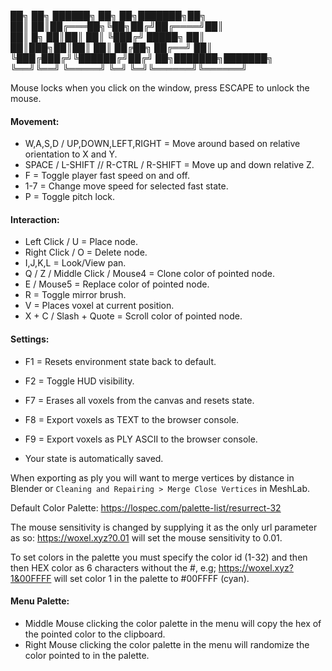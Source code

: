 
██╗    ██╗ ██████╗ ██╗  ██╗███████╗██╗     </br>
██║    ██║██╔═══██╗╚██╗██╔╝██╔════╝██║     </br>
██║ █╗ ██║██║   ██║ ╚███╔╝ █████╗  ██║     </br>
██║███╗██║██║   ██║ ██╔██╗ ██╔══╝  ██║     </br>
╚███╔███╔╝╚██████╔╝██╔╝ ██╗███████╗███████╗</br>
 ╚══╝╚══╝  ╚═════╝ ╚═╝  ╚═╝╚══════╝╚══════╝</br>

Mouse locks when you click on the window, press ESCAPE to unlock the mouse.

#### Movement:
* W,A,S,D / UP,DOWN,LEFT,RIGHT = Move around based on relative orientation to X and Y.
* SPACE / L-SHIFT // R-CTRL / R-SHIFT = Move up and down relative Z.
* F = Toggle player fast speed on and off.
* 1-7 = Change move speed for selected fast state.
* P = Toggle pitch lock.

#### Interaction:
* Left Click / U = Place node.
* Right Click / O = Delete node.
* I,J,K,L = Look/View pan.
* Q / Z / Middle Click / Mouse4 = Clone color of pointed node.
* E / Mouse5 = Replace color of pointed node.
* R = Toggle mirror brush.
* V = Places voxel at current position.
* X + C / Slash + Quote = Scroll color of pointed node.

#### Settings:
* F1 = Resets environment state back to default.
* F2 = Toggle HUD visibility.
* F7 = Erases all voxels from the canvas and resets state.
* F8 = Export voxels as TEXT to the browser console.
* F9 = Export voxels as PLY ASCII to the browser console.

* Your state is automatically saved.

When exporting as ply you will want to merge vertices by distance in Blender
or `Cleaning and Repairing > Merge Close Vertices` in MeshLab.

Default Color Palette: https://lospec.com/palette-list/resurrect-32

The mouse sensitivity is changed by supplying it as the only url parameter as so: https://woxel.xyz?0.01 will set the mouse sensitivity to 0.01.

To set colors in the palette you must specify the color id (1-32) and then then HEX color as 6 characters without the #, e.g; https://woxel.xyz?1&00FFFF will set color 1 in the palette to #00FFFF (cyan).

#### Menu Palette:
* Middle Mouse clicking the color palette in the menu will copy the hex of the pointed color to the clipboard.
* Right Mouse clicking the color palette in the menu will randomize the color pointed to in the palette.
